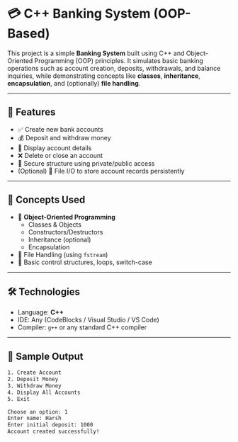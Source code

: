 # 💳 C++ Banking System (OOP-Based)

This project is a simple **Banking System** built using C++ and Object-Oriented Programming (OOP) principles. It simulates basic banking operations such as account creation, deposits, withdrawals, and balance inquiries, while demonstrating concepts like **classes**, **inheritance**, **encapsulation**, and (optionally) **file handling**.

---

## 🚀 Features

- ✅ Create new bank accounts
- 💰 Deposit and withdraw money
- 🧾 Display account details
- ❌ Delete or close an account
- 🔐 Secure structure using private/public access
- (Optional) 📁 File I/O to store account records persistently

---

## 🧠 Concepts Used

- 🧱 **Object-Oriented Programming**
  - Classes & Objects
  - Constructors/Destructors
  - Inheritance (optional)
  - Encapsulation
- 💾 File Handling (using `fstream`)
- 🧮 Basic control structures, loops, switch-case

---

## 🛠️ Technologies

- Language: **C++**
- IDE: Any (CodeBlocks / Visual Studio / VS Code)
- Compiler: `g++` or any standard C++ compiler

---

## 🧪 Sample Output

```bash
1. Create Account
2. Deposit Money
3. Withdraw Money
4. Display All Accounts
5. Exit

Choose an option: 1
Enter name: Harsh
Enter initial deposit: 1000
Account created successfully!
